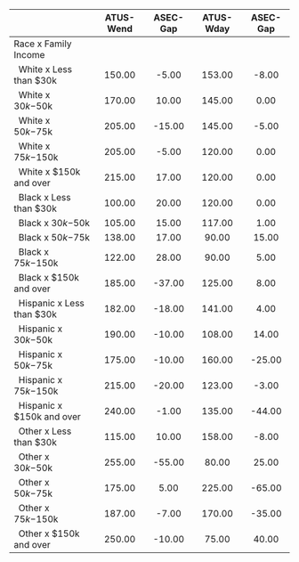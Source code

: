 
|                      |    ATUS-Wend |     ASEC-Gap |    ATUS-Wday |     ASEC-Gap |
| -------------------- | :----------: | :----------: | :----------: | :----------: |
| Race x Family Income |              |              |              |              |
| &nbsp;&nbsp;White x Less than $30k |       150.00 |        -5.00 |       153.00 |        -8.00 |
| &nbsp;&nbsp;White x $30k-$50k |       170.00 |        10.00 |       145.00 |         0.00 |
| &nbsp;&nbsp;White x $50k-$75k |       205.00 |       -15.00 |       145.00 |        -5.00 |
| &nbsp;&nbsp;White x $75k-$150k |       205.00 |        -5.00 |       120.00 |         0.00 |
| &nbsp;&nbsp;White x $150k and over |       215.00 |        17.00 |       120.00 |         0.00 |
| &nbsp;&nbsp;Black x Less than $30k |       100.00 |        20.00 |       120.00 |         0.00 |
| &nbsp;&nbsp;Black x $30k-$50k |       105.00 |        15.00 |       117.00 |         1.00 |
| &nbsp;&nbsp;Black x $50k-$75k |       138.00 |        17.00 |        90.00 |        15.00 |
| &nbsp;&nbsp;Black x $75k-$150k |       122.00 |        28.00 |        90.00 |         5.00 |
| &nbsp;&nbsp;Black x $150k and over |       185.00 |       -37.00 |       125.00 |         8.00 |
| &nbsp;&nbsp;Hispanic x Less than $30k |       182.00 |       -18.00 |       141.00 |         4.00 |
| &nbsp;&nbsp;Hispanic x $30k-$50k |       190.00 |       -10.00 |       108.00 |        14.00 |
| &nbsp;&nbsp;Hispanic x $50k-$75k |       175.00 |       -10.00 |       160.00 |       -25.00 |
| &nbsp;&nbsp;Hispanic x $75k-$150k |       215.00 |       -20.00 |       123.00 |        -3.00 |
| &nbsp;&nbsp;Hispanic x $150k and over |       240.00 |        -1.00 |       135.00 |       -44.00 |
| &nbsp;&nbsp;Other x Less than $30k |       115.00 |        10.00 |       158.00 |        -8.00 |
| &nbsp;&nbsp;Other x $30k-$50k |       255.00 |       -55.00 |        80.00 |        25.00 |
| &nbsp;&nbsp;Other x $50k-$75k |       175.00 |         5.00 |       225.00 |       -65.00 |
| &nbsp;&nbsp;Other x $75k-$150k |       187.00 |        -7.00 |       170.00 |       -35.00 |
| &nbsp;&nbsp;Other x $150k and over |       250.00 |       -10.00 |        75.00 |        40.00 |

